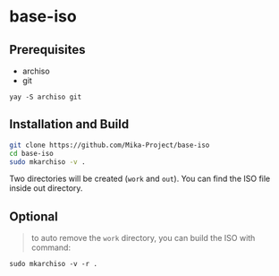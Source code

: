 # base-iso

## Prerequisites

- archiso
- git

`yay -S archiso git`

## Installation and Build
```bash
git clone https://github.com/Mika-Project/base-iso
cd base-iso
sudo mkarchiso -v .
```

Two directories will be created (`work` and `out`).
You can find the ISO file inside out directory.

## Optional 
>to auto remove the `work` directory, you can build the ISO with command:

`sudo mkarchiso -v -r .`

